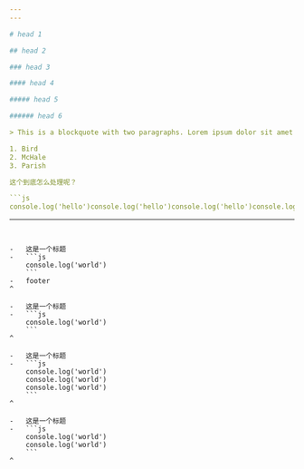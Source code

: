 ```yaml
---
---

# head 1

## head 2

### head 3

#### head 4

##### head 5

###### head 6

> This is a blockquote with two paragraphs. Lorem ipsum dolor sit amet

1. Bird
2. McHale
3. Parish

这个到底怎么处理呢？

```js
console.log('hello')console.log('hello')console.log('hello')console.log('hello')console.log('hello')console.log('hello')console.log('hello')console.log('hello')console.log('hello')console.log('hello')
```
---
```


-   这是一个标题
-   ```js
    console.log('world')
    ```
-   footer
^

-   这是一个标题
-   ```js
    console.log('world')
    ```
^

-   这是一个标题
-   ```js
    console.log('world')
    console.log('world')
    console.log('world')
    ```
^

-   这是一个标题
-   ```js
    console.log('world')
    console.log('world')
    ```
^